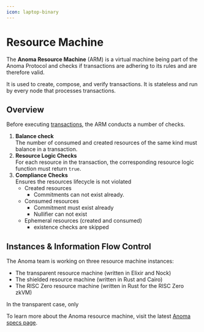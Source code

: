 ```yaml
---
icon: laptop-binary
---
```


# Resource Machine

The **Anoma Resource Machine** (ARM) is a virtual machine being part of the Anoma Protocol and checks if transactions are adhering to its rules and are therefore valid.



It is used to create, compose, and verify transactions. It is stateless and run by every node that processes transactions.



## Overview

Before executing [transactions](../transactions/ "mention"), the ARM conducts a number of checks.

1. **Balance check**\
   The number of consumed and created resources of the same kind must balance in a transaction.
2. **Resource Logic Checks**\
   For each resource in the transaction, the corresponding resource logic function must return `true`.
3. **Compliance Checks**\
   Ensures the resources lifecycle is not violated
   * Created resources
     * Commitments can not exist already.
   * Consumed resources
     * Commitment must exist already
     * Nullifier can not exist
   * Ephemeral resources (created and consumed)
     * existence checks are skipped



## Instances & Information Flow Control

The Anoma team is working on three resource machine instances:

* The transparent resource machine (written in Elixir and Nock)
* The shielded resource machine (written in Rust and Cairo)
* The RISC Zero resource machine (written in Rust for the RISC Zero zkVM)

In the transparent case, only&#x20;







To learn more about the Anoma resource machine, visit the latest [Anoma specs page](https://specs.anoma.net/latest/arch/system/state/resource_machine/index.html).
